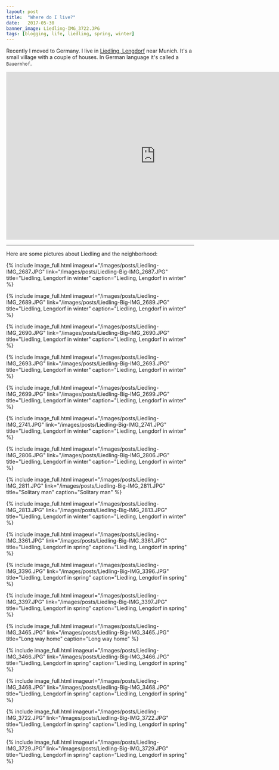 ```yaml
---
layout: post
title:  "Where do I live?"
date:   2017-05-30
banner_image: Liedling-IMG_3722.JPG
tags: [blogging, life, liedling, spring, winter]
---
```


Recently I moved to Germany. I live in [Liedling, Lengdorf](https://goo.gl/maps/k6GjwbSMwGE2) near Munich. It's a small village with a couple of houses. In German language it's called a `Bauernhof`. 

<!--more-->

<iframe src="https://www.google.com/maps/embed?pb=!1m14!1m12!1m3!1d1977.3495527114926!2d12.029855858468808!3d48.279063041171845!2m3!1f0!2f0!3f0!3m2!1i1024!2i768!4f13.1!5e1!3m2!1sen!2sde!4v1496168800078" width="800" height="450" frameborder="0" style="border:0" allowfullscreen></iframe>

----------

Here are some pictures about Liedling and the neighborhood:

{% include image_full.html imageurl="/images/posts/Liedling-IMG_2687.JPG" link="/images/posts/Liedling-Big-IMG_2687.JPG" 
title="Liedling, Lengdorf in winter" caption="Liedling, Lengdorf in winter" %}

{% include image_full.html imageurl="/images/posts/Liedling-IMG_2689.JPG" link="/images/posts/Liedling-Big-IMG_2689.JPG" 
title="Liedling, Lengdorf in winter" caption="Liedling, Lengdorf in winter" %}

{% include image_full.html imageurl="/images/posts/Liedling-IMG_2690.JPG" link="/images/posts/Liedling-Big-IMG_2690.JPG" 
title="Liedling, Lengdorf in winter" caption="Liedling, Lengdorf in winter" %}

{% include image_full.html imageurl="/images/posts/Liedling-IMG_2693.JPG" link="/images/posts/Liedling-Big-IMG_2693.JPG" title="Liedling, Lengdorf in winter" caption="Liedling, Lengdorf in winter" %}

{% include image_full.html imageurl="/images/posts/Liedling-IMG_2699.JPG" link="/images/posts/Liedling-Big-IMG_2699.JPG" 
title="Liedling, Lengdorf in winter" caption="Liedling, Lengdorf in winter" %}

{% include image_full.html imageurl="/images/posts/Liedling-IMG_2741.JPG" link="/images/posts/Liedling-Big-IMG_2741.JPG" 
title="Liedling, Lengdorf in winter" caption="Liedling, Lengdorf in winter" %}

{% include image_full.html imageurl="/images/posts/Liedling-IMG_2806.JPG" link="/images/posts/Liedling-Big-IMG_2806.JPG" 
title="Liedling, Lengdorf in winter" caption="Liedling, Lengdorf in winter" %}

{% include image_full.html imageurl="/images/posts/Liedling-IMG_2811.JPG" link="/images/posts/Liedling-Big-IMG_2811.JPG" 
title="Solitary man" caption="Solitary man" %}

{% include image_full.html imageurl="/images/posts/Liedling-IMG_2813.JPG" link="/images/posts/Liedling-Big-IMG_2813.JPG" 
title="Liedling, Lengdorf in winter" caption="Liedling, Lengdorf in winter" %}

{% include image_full.html imageurl="/images/posts/Liedling-IMG_3361.JPG" link="/images/posts/Liedling-Big-IMG_3361.JPG" 
title="Liedling, Lengdorf in spring" caption="Liedling, Lengdorf in spring" %}

{% include image_full.html imageurl="/images/posts/Liedling-IMG_3396.JPG" link="/images/posts/Liedling-Big-IMG_3396.JPG" 
title="Liedling, Lengdorf in spring" caption="Liedling, Lengdorf in spring" %}

{% include image_full.html imageurl="/images/posts/Liedling-IMG_3397.JPG" link="/images/posts/Liedling-Big-IMG_3397.JPG" 
title="Liedling, Lengdorf in spring" caption="Liedling, Lengdorf in spring" %}

{% include image_full.html imageurl="/images/posts/Liedling-IMG_3465.JPG" link="/images/posts/Liedling-Big-IMG_3465.JPG" 
title="Long way home" caption="Long way home" %}

{% include image_full.html imageurl="/images/posts/Liedling-IMG_3466.JPG" link="/images/posts/Liedling-Big-IMG_3466.JPG" 
title="Liedling, Lengdorf in spring" caption="Liedling, Lengdorf in spring" %}

{% include image_full.html imageurl="/images/posts/Liedling-IMG_3468.JPG" link="/images/posts/Liedling-Big-IMG_3468.JPG" 
title="Liedling, Lengdorf in spring" caption="Liedling, Lengdorf in spring" %}

{% include image_full.html imageurl="/images/posts/Liedling-IMG_3722.JPG" link="/images/posts/Liedling-Big-IMG_3722.JPG" 
title="Liedling, Lengdorf in spring" caption="Liedling, Lengdorf in spring" %}

{% include image_full.html imageurl="/images/posts/Liedling-IMG_3729.JPG" link="/images/posts/Liedling-Big-IMG_3729.JPG" 
title="Liedling, Lengdorf in spring" caption="Liedling, Lengdorf in spring" %}
